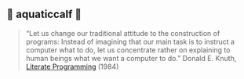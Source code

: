 ## 🌊 aquaticcalf 🐄

> “Let us change our traditional attitude to the construction of programs: Instead of imagining that our main task is to instruct a computer what to do, let us concentrate rather on explaining to human beings what we want a computer to do.” Donald E. Knuth, [Literate Programming](https://www.cs.tufts.edu/~nr/cs257/archive/literate-programming/01-knuth-lp.pdf) (1984)
